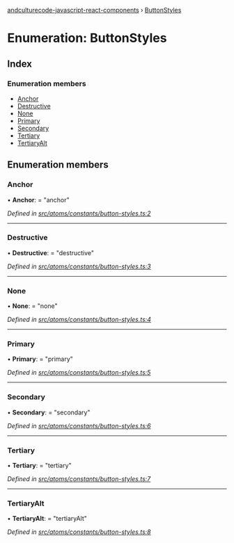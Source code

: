 [andculturecode-javascript-react-components](../README.md) › [ButtonStyles](buttonstyles.md)

# Enumeration: ButtonStyles

## Index

### Enumeration members

* [Anchor](buttonstyles.md#anchor)
* [Destructive](buttonstyles.md#destructive)
* [None](buttonstyles.md#none)
* [Primary](buttonstyles.md#primary)
* [Secondary](buttonstyles.md#secondary)
* [Tertiary](buttonstyles.md#tertiary)
* [TertiaryAlt](buttonstyles.md#tertiaryalt)

## Enumeration members

###  Anchor

• **Anchor**: = "anchor"

*Defined in [src/atoms/constants/button-styles.ts:2](https://github.com/AndcultureCode/AndcultureCode.JavaScript.React.Components/blob/29c8649/src/atoms/constants/button-styles.ts#L2)*

___

###  Destructive

• **Destructive**: = "destructive"

*Defined in [src/atoms/constants/button-styles.ts:3](https://github.com/AndcultureCode/AndcultureCode.JavaScript.React.Components/blob/29c8649/src/atoms/constants/button-styles.ts#L3)*

___

###  None

• **None**: = "none"

*Defined in [src/atoms/constants/button-styles.ts:4](https://github.com/AndcultureCode/AndcultureCode.JavaScript.React.Components/blob/29c8649/src/atoms/constants/button-styles.ts#L4)*

___

###  Primary

• **Primary**: = "primary"

*Defined in [src/atoms/constants/button-styles.ts:5](https://github.com/AndcultureCode/AndcultureCode.JavaScript.React.Components/blob/29c8649/src/atoms/constants/button-styles.ts#L5)*

___

###  Secondary

• **Secondary**: = "secondary"

*Defined in [src/atoms/constants/button-styles.ts:6](https://github.com/AndcultureCode/AndcultureCode.JavaScript.React.Components/blob/29c8649/src/atoms/constants/button-styles.ts#L6)*

___

###  Tertiary

• **Tertiary**: = "tertiary"

*Defined in [src/atoms/constants/button-styles.ts:7](https://github.com/AndcultureCode/AndcultureCode.JavaScript.React.Components/blob/29c8649/src/atoms/constants/button-styles.ts#L7)*

___

###  TertiaryAlt

• **TertiaryAlt**: = "tertiaryAlt"

*Defined in [src/atoms/constants/button-styles.ts:8](https://github.com/AndcultureCode/AndcultureCode.JavaScript.React.Components/blob/29c8649/src/atoms/constants/button-styles.ts#L8)*
